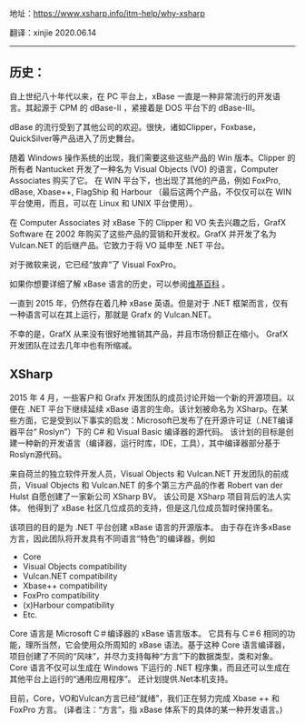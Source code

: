 地址：https://www.xsharp.info/itm-help/why-xsharp

翻译：xinjie    2020.06.14
***
## 历史：
自上世纪八十年代以来，在 PC 平台上，xBase 一直是一种非常流行的开发语言。其起源于 CPM 的 dBase-II ，紧接着是 DOS 平台下的 dBase-III。

dBase 的流行受到了其他公司的欢迎。很快，诸如Clipper，Foxbase，QuickSilver等产品进入了历史舞台。

随着 Windows 操作系统的出现，我们需要这些这些产品的 Win 版本。Clipper 的所有者 Nantucket 开发了一种名为  Visual Objects (VO) 的语言，Computer Associates 购买了它。
在 WIN 平台下，也出现了其他的产品，例如  FoxPro, dBase, Xbase++, FlagShip 和 Harbour （最后这两个产品，不仅仅可以在 WIN 平台使用，而且，可以在 Linux 和 UNIX 平台使用）。

在 Computer Associates 对 xBase 下的 Clipper 和 VO 失去兴趣之后，GrafX Software 在 2002 年购买了这些产品的营销和开发权。GrafX 并开发了名为 Vulcan.NET 的后继产品。它致力于将 VO 延申至 .NET 平台。


对于微软来说，它已经“放弃”了 Visual FoxPro。


如果你想要详细了解 xBase 语言的历史，可以参阅[维基百科](https://en.wikipedia.org/wiki/XBase) 。

一直到 2015 年，仍然存在着几种 xBase 英语。但是对于 .NET 框架而言，仅有一种语言可以在其上运行，那就是 Grafx 的 Vulcan.NET。


不幸的是，GrafX 从来没有很好地推销其产品，并且市场份额正在缩小。 GrafX 开发团队在过去几年中也有所缩减。


## XSharp
2015 年 4 月，一些客户和 Grafx 开发团队的成员讨论开始一个新的开源项目。以便在 .NET 平台下继续延续 xBase 语言的生命。该计划被命名为 XSharp。在某些方面，它是受到以下事实的启发：Microsoft已发布了在开源许可证（.NET编译器平台“ Roslyn”）下的 C# 和 Visual Basic 编译器的源代码。 该计划的目标是创建一种新的开发语言（编译器，运行时库，IDE，工具），其中编译器部分基于Roslyn源代码。


来自荷兰的独立软件开发人员，Visual Objects 和 Vulcan.NET 开发团队的前成员，Visual Objects 和 Vulcan.NET 的多个第三方产品的作者 Robert van der Hulst 自愿创建了一家新公司 XSharp BV。 该公司是 XSharp 项目背后的法人实体。 他得到了 xBase 社区几位成员的支持，但是这几位成员暂时保持匿名。



该项目的目的是为 .NET 平台创建 xBase 语言的开源版本。
由于存在许多xBase方言，因此团队将开发具有不同语言“特色”的编译器，例如
- Core
- Visual Objects compatibility
- Vulcan.NET compatibility
- Xbase++ compatibility
- FoxPro compatibility
- (x)Harbour compatibility
- Etc.


Core 语言是 Microsoft C＃编译器的 xBase 语言版本。 它具有与 C＃6 相同的功能，理所当然，它会使用众所周知的 xBase 语法。基于这种 Core 语言编译器，项目创建了不同的“风味”，并尽力支持每种“方言”下的数据类型，类和对象。
Core 语言不仅可以生成在 Windows 下运行的 .NET 程序集，而且还可以生成在其他平台上运行的“通用应用程序”。 还计划提供.Net本机支持。

目前，Core，VO和Vulcan方言已经“就绪”，我们正在努力完成 Xbase ++ 和 FoxPro 方言。
(译者注：“方言”，指 xBase 体系下的具体的某一种开发语言。)
